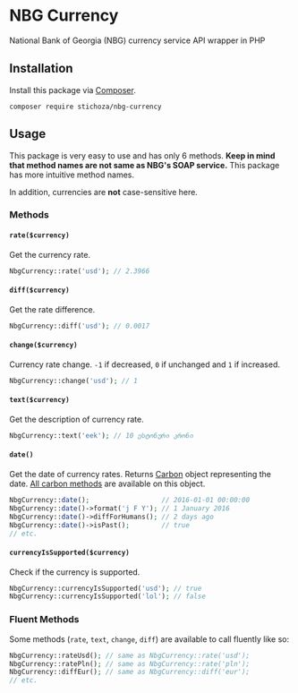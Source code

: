 # NBG Currency
National Bank of Georgia (NBG) currency service API wrapper in PHP


## Installation

Install this package via [Composer](https://getcomposer.org/).

```
composer require stichoza/nbg-currency
```

## Usage

This package is very easy to use and has only 6 methods. **Keep in mind that method names are not same as NBG's SOAP service.** This package has more intuitive method names.

In addition, currencies are **not** case-sensitive here.

### Methods

#### `rate($currency)`

Get the currency rate.

```php
NbgCurrency::rate('usd'); // 2.3966
```

#### `diff($currency)`

Get the rate difference.

```php
NbgCurrency::diff('usd'); // 0.0017
```

#### `change($currency)`

Currency rate change. `-1` if decreased, `0` if unchanged and `1` if increased.

```php
NbgCurrency::change('usd'); // 1
```

#### `text($currency)`

Get the description of currency rate.

```php
NbgCurrency::text('eek'); // 10 ესტონური კრონი
```

#### `date()`

Get the date of currency rates. Returns [Carbon](http://carbon.nesbot.com) object representing the date. [All carbon methods](http://carbon.nesbot.com/docs/#api-difference) are available on this object.

```php
NbgCurrency::date();                  // 2016-01-01 00:00:00
NbgCurrency::date()->format('j F Y'); // 1 January 2016
NbgCurrency::date()->diffForHumans(); // 2 days ago
NbgCurrency::date()->isPast();        // true
// etc.
```

#### `currencyIsSupported($currency)`

Check if the currency is supported.

```php
NbgCurrency::currencyIsSupported('usd'); // true
NbgCurrency::currencyIsSupported('lol'); // false
```

### Fluent Methods

Some methods (`rate`, `text`, `change`, `diff`) are available to call fluently like so:

```php
NbgCurrency::rateUsd(); // same as NbgCurrency::rate('usd');
NbgCurrency::ratePln(); // same as NbgCurrency::rate('pln');
NbgCurrency::diffEur(); // same as NbgCurrency::diff('eur');
// etc.
```
